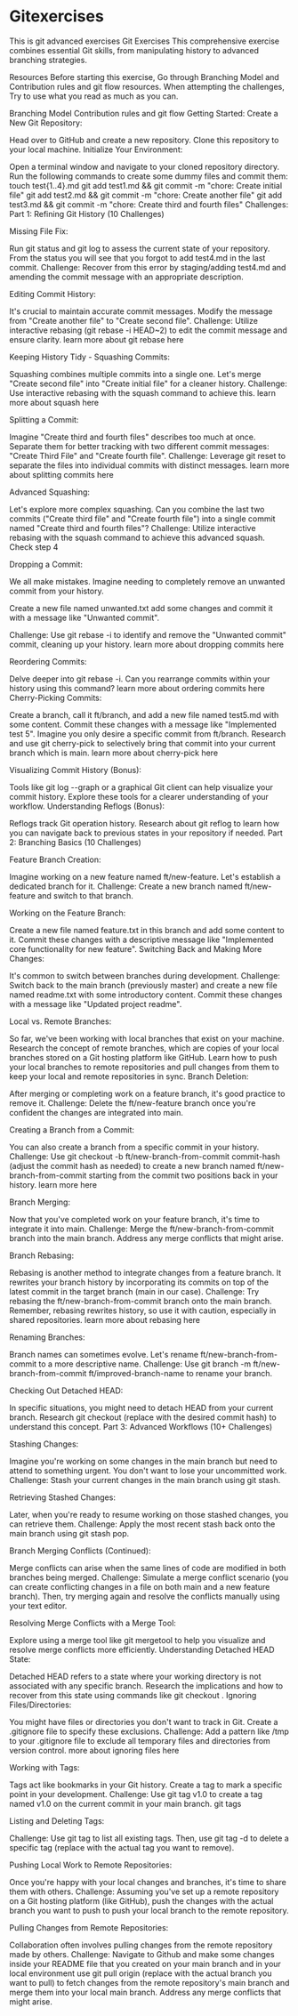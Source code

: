 # Gitexercises
This is git advanced exercises 
Git Exercises
This comprehensive exercise combines essential Git skills, from manipulating history to advanced branching strategies.

Resources
Before starting this exercise, Go through Branching Model and Contribution rules and git flow resources. When attempting the challenges, Try to use what you read as much as you can.

Branching Model
Contribution rules and git flow
Getting Started:
Create a New Git Repository:

Head over to GitHub and create a new repository. Clone this repository to your local machine.
Initialize Your Environment:

Open a terminal window and navigate to your cloned repository directory.
Run the following commands to create some dummy files and commit them:
touch test{1..4}.md
git add test1.md && git commit -m "chore: Create initial file"
git add test2.md && git commit -m "chore: Create another file"
git add test3.md && git commit -m "chore: Create third and fourth files"
Challenges:
Part 1: Refining Git History (10 Challenges)

Missing File Fix:

Run git status and git log to assess the current state of your repository.
From the status you will see that you forgot to add test4.md in the last commit.
Challenge: Recover from this error by staging/adding test4.md and amending the commit message with an appropriate description.

Editing Commit History:

It's crucial to maintain accurate commit messages. Modify the message from "Create another file" to "Create second file".
Challenge: Utilize interactive rebasing (git rebase -i HEAD~2) to edit the commit message and ensure clarity. learn more about git rebase here

Keeping History Tidy - Squashing Commits:

Squashing combines multiple commits into a single one. Let's merge "Create second file" into "Create initial file" for a cleaner history.
Challenge: Use interactive rebasing with the squash command to achieve this. learn more about squash here

Splitting a Commit:

Imagine "Create third and fourth files" describes too much at once. Separate them for better tracking with two different commit messages: "Create Third File" and "Create fourth file".
Challenge: Leverage git reset to separate the files into individual commits with distinct messages. learn more about splitting commits here

Advanced Squashing:

Let's explore more complex squashing. Can you combine the last two commits ("Create third file" and "Create fourth file") into a single commit named "Create third and fourth files"?
Challenge: Utilize interactive rebasing with the squash command to achieve this advanced squash. Check step 4

Dropping a Commit:

We all make mistakes. Imagine needing to completely remove an unwanted commit from your history.

Create a new file named unwanted.txt add some changes and commit it with a message like "Unwanted commit".

Challenge: Use git rebase -i to identify and remove the "Unwanted commit" commit, cleaning up your history. learn more about dropping commits here

Reordering Commits:

Delve deeper into git rebase -i. Can you rearrange commits within your history using this command? learn more about ordering commits here
Cherry-Picking Commits:

Create a branch, call it ft/branch, and add a new file named test5.md with some content. Commit these changes with a message like "Implemented test 5".
Imagine you only desire a specific commit from ft/branch. Research and use git cherry-pick to selectively bring that commit into your current branch which is main.
learn more about cherry-pick here

Visualizing Commit History (Bonus):

Tools like git log --graph or a graphical Git client can help visualize your commit history. Explore these tools for a clearer understanding of your workflow.
Understanding Reflogs (Bonus):

Reflogs track Git operation history. Research about git reflog to learn how you can navigate back to previous states in your repository if needed.
Part 2: Branching Basics (10 Challenges)

Feature Branch Creation:

Imagine working on a new feature named ft/new-feature. Let's establish a dedicated branch for it.
Challenge: Create a new branch named ft/new-feature and switch to that branch.

Working on the Feature Branch:

Create a new file named feature.txt in this branch and add some content to it.
Commit these changes with a descriptive message like "Implemented core functionality for new feature".
Switching Back and Making More Changes:

It's common to switch between branches during development.
Challenge: Switch back to the main branch (previously master) and create a new file named readme.txt with some introductory content. Commit these changes with a message like "Updated project readme".

Local vs. Remote Branches:

So far, we've been working with local branches that exist on your machine. Research the concept of remote branches, which are copies of your local branches stored on a Git hosting platform like GitHub. Learn how to push your local branches to remote repositories and pull changes from them to keep your local and remote repositories in sync.
Branch Deletion:

After merging or completing work on a feature branch, it's good practice to remove it.
Challenge: Delete the ft/new-feature branch once you're confident the changes are integrated into main.

Creating a Branch from a Commit:

You can also create a branch from a specific commit in your history.
Challenge: Use git checkout -b ft/new-branch-from-commit commit-hash (adjust the commit hash as needed) to create a new branch named ft/new-branch-from-commit starting from the commit two positions back in your history. learn more here

Branch Merging:

Now that you've completed work on your feature branch, it's time to integrate it into main.
Challenge: Merge the ft/new-branch-from-commit branch into the main branch. Address any merge conflicts that might arise.

Branch Rebasing:

Rebasing is another method to integrate changes from a feature branch. It rewrites your branch history by incorporating its commits on top of the latest commit in the target branch (main in our case).
Challenge: Try rebasing the ft/new-branch-from-commit branch onto the main branch. Remember, rebasing rewrites history, so use it with caution, especially in shared repositories. learn more about rebasing here

Renaming Branches:

Branch names can sometimes evolve. Let's rename ft/new-branch-from-commit to a more descriptive name.
Challenge: Use git branch -m ft/new-branch-from-commit ft/improved-branch-name to rename your branch.

Checking Out Detached HEAD:

In specific situations, you might need to detach HEAD from your current branch. Research git checkout <commit-hash> (replace with the desired commit hash) to understand this concept.
Part 3: Advanced Workflows (10+ Challenges)

Stashing Changes:

Imagine you're working on some changes in the main branch but need to attend to something urgent. You don't want to lose your uncommitted work.
Challenge: Stash your current changes in the main branch using git stash.

Retrieving Stashed Changes:

Later, when you're ready to resume working on those stashed changes, you can retrieve them.
Challenge: Apply the most recent stash back onto the main branch using git stash pop.

Branch Merging Conflicts (Continued):

Merge conflicts can arise when the same lines of code are modified in both branches being merged.
Challenge: Simulate a merge conflict scenario (you can create conflicting changes in a file on both main and a new feature branch). Then, try merging again and resolve the conflicts manually using your text editor.

Resolving Merge Conflicts with a Merge Tool:

Explore using a merge tool like git mergetool to help you visualize and resolve merge conflicts more efficiently.
Understanding Detached HEAD State:

Detached HEAD refers to a state where your working directory is not associated with any specific branch. Research the implications and how to recover from this state using commands like git checkout <branch-name>.
Ignoring Files/Directories:

You might have files or directories you don't want to track in Git. Create a .gitignore file to specify these exclusions.
Challenge: Add a pattern like /tmp to your .gitignore file to exclude all temporary files and directories from version control. more about ignoring files here

Working with Tags:

Tags act like bookmarks in your Git history. Create a tag to mark a specific point in your development.
Challenge: Use git tag v1.0 to create a tag named v1.0 on the current commit in your main branch. git tags

Listing and Deleting Tags:

Challenge: Use git tag to list all existing tags. Then, use git tag -d <tag-name> to delete a specific tag (replace <tag-name> with the actual tag you want to remove).

Pushing Local Work to Remote Repositories:

Once you're happy with your local changes and branches, it's time to share them with others.
Challenge: Assuming you've set up a remote repository on a Git hosting platform (like GitHub), push the changes with the actual branch you want to push to push your local branch to the remote repository.

Pulling Changes from Remote Repositories:

Collaboration often involves pulling changes from the remote repository made by others.
Challenge: Navigate to Github and make some changes inside your README file that you created on your main branch and in your local environment use git pull origin <branch-name> (replace <branch-name> with the actual branch you want to pull) to fetch changes from the remote repository's main branch and merge them into your local main branch. Address any merge conflicts that might arise.